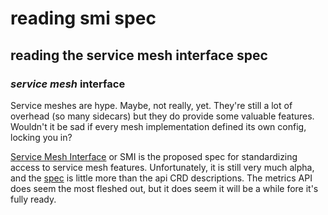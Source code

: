 # reading smi spec

## reading the service mesh interface spec

### _service mesh_ interface

Service meshes are hype.
Maybe, not really, yet.
They're still a lot of overhead
(so many sidecars) but they do provide some valuable features.
Wouldn't it be sad if every mesh implementation defined its own config,
locking you in?

[Service Mesh Interface](https://smi-spec.io/) or SMI
is the proposed spec for standardizing access to service mesh features.
Unfortunately, it is still very much alpha,
and the [spec](https://github.com/servicemeshinterface/smi-spec/blob/main/SPEC_LATEST_STABLE.md)
is little more than the api CRD descriptions.
The metrics API does seem the most fleshed out,
but it does seem it will be a while fore it's fully ready.
